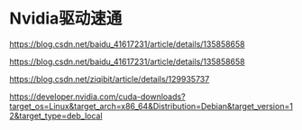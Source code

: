 # Nvidia驱动速通

https://blog.csdn.net/baidu_41617231/article/details/135858658

https://blog.csdn.net/baidu_41617231/article/details/135858658

https://blog.csdn.net/ziqibit/article/details/129935737

https://developer.nvidia.com/cuda-downloads?target_os=Linux&target_arch=x86_64&Distribution=Debian&target_version=12&target_type=deb_local